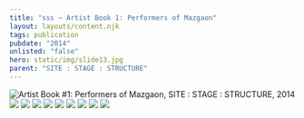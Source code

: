 ```yaml
---
title: "sss ~ Artist Book 1: Performers of Mazgaon"
layout: layouts/content.njk
tags: publication
pubdate: "2014"
unlisted: "false"
hero: static/img/slide13.jpg
parent: "SITE : STAGE : STRUCTURE"
---
```

![Artist Book #1: Performers of Mazgaon, SITE : STAGE : STRUCTURE, 2014](/static/img/slide13.jpg)
![](/static/img/img_2072.jpg)
![](/static/img/img_2073.jpg)
![](/static/img/img_2074.jpg)
![](/static/img/img_2075.jpg)
![](/static/img/img_2076.jpg)
![](/static/img/img_2077.jpg)
![](/static/img/img_2078.jpg)
![](/static/img/img_2079.jpg)
![](/static/img/img_2080.jpg)
